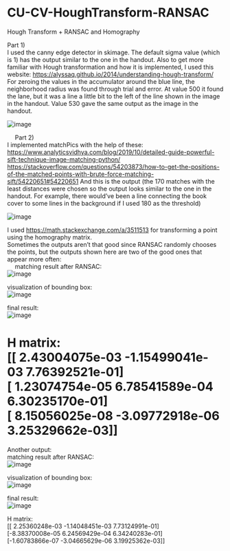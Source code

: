 # CU-CV-HoughTransform-RANSAC
Hough Transform + RANSAC and Homography


Part 1) <br/>
I used the canny edge detector in skimage. The default sigma value (which is 1) has the output similar to the one in the handout. 
Also to get more familiar with Hough transformation and how it is implemented, I used this website: https://alyssaq.github.io/2014/understanding-hough-transform/
For zeroing the values in the accumulator around the blue line, the neighborhood radius was found through trial and error. At value 500 it found the lane, but it was a line a little bit to the left of the line shown in the image in the handout. Value 530 gave the same output as the image in the handout. <br/>

![image](https://github.com/user-attachments/assets/70e7f3a0-6aba-4466-b9da-63c00c8b75a6) <br/>


 
Part 2) <br/>
I implemented matchPics with the help of these:
https://www.analyticsvidhya.com/blog/2019/10/detailed-guide-powerful-sift-technique-image-matching-python/
https://stackoverflow.com/questions/54203873/how-to-get-the-positions-of-the-matched-points-with-brute-force-matching-sift/54220651#54220651 
And this is the output (the 170 matches with the least distances were chosen so the output looks similar to the one in the handout. For example, there would’ve been a line connecting the book cover to some lines in the background if I used 180 as the threshold) <br/>

![image](https://github.com/user-attachments/assets/716d3098-4631-4202-898d-1ad7ffbb69c5) <br/>

I used https://math.stackexchange.com/a/3511513 for transforming a point using the homography matrix. <br/>
Sometimes the outputs aren’t that good since RANSAC randomly chooses the points, but the outputs shown here are two of the good ones that appear more often:<br/>
 
matching result after RANSAC: <br/>
![image](https://github.com/user-attachments/assets/7fac52af-391d-40b5-8260-01fcb017dd50)<br/>

visualization of bounding box:<br/>
![image](https://github.com/user-attachments/assets/441d92b1-3e35-4b48-a7f8-5b58d020aed1)<br/>

final result: <br/>
![image](https://github.com/user-attachments/assets/ca57c454-a707-438e-a651-c8eb9d15cbc4)<br/>

H matrix:<br/>
[[ 2.43004075e-03 -1.15499041e-03  7.76392521e-01]<br/>
 [ 1.23074754e-05  6.78541589e-04  6.30235170e-01]<br/>
 [ 8.15056025e-08 -3.09772918e-06  3.25329662e-03]]<br/>
============================================
Another output:<br/>
matching result after RANSAC:<br/>
![image](https://github.com/user-attachments/assets/a4299711-9ae6-451a-98a4-d06209d5b383)<br/>

visualization of bounding box:<br/>
![image](https://github.com/user-attachments/assets/1d5f69ab-8851-4292-bdf7-049285c25699)<br/>

final result: <br/>
![image](https://github.com/user-attachments/assets/fa7960db-7a51-4ba9-934c-1118292422d2)

H matrix:<br/>
[[ 2.25360248e-03 -1.14048451e-03  7.73124991e-01]<br/>
 [-8.38370008e-05  6.24569429e-04  6.34240283e-01]<br/>
 [-1.60783866e-07 -3.04665629e-06  3.19925362e-03]]<br/>
